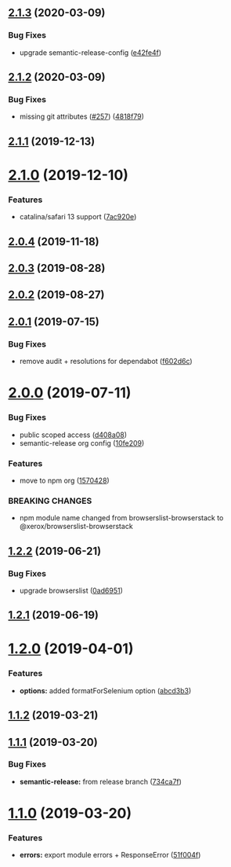 ## [2.1.3](https://github.com/xeroxinteractive/browserslist-browserstack/compare/v2.1.2...v2.1.3) (2020-03-09)


### Bug Fixes

* upgrade semantic-release-config ([e42fe4f](https://github.com/xeroxinteractive/browserslist-browserstack/commit/e42fe4f))

## [2.1.2](https://github.com/xeroxinteractive/browserslist-browserstack/compare/v2.1.1...v2.1.2) (2020-03-09)


### Bug Fixes

* missing git attributes ([#257](https://github.com/xeroxinteractive/browserslist-browserstack/issues/257)) ([4818f79](https://github.com/xeroxinteractive/browserslist-browserstack/commit/4818f79))

## [2.1.1](https://github.com/xeroxinteractive/browserslist-browserstack/compare/v2.1.0...v2.1.1) (2019-12-13)

# [2.1.0](https://github.com/xeroxinteractive/browserslist-browserstack/compare/v2.0.4...v2.1.0) (2019-12-10)


### Features

* catalina/safari 13 support ([7ac920e](https://github.com/xeroxinteractive/browserslist-browserstack/commit/7ac920e))

## [2.0.4](https://github.com/xeroxinteractive/browserslist-browserstack/compare/v2.0.3...v2.0.4) (2019-11-18)

## [2.0.3](https://github.com/xeroxinteractive/browserslist-browserstack/compare/v2.0.2...v2.0.3) (2019-08-28)

## [2.0.2](https://github.com/xeroxinteractive/browserslist-browserstack/compare/v2.0.1...v2.0.2) (2019-08-27)

## [2.0.1](https://github.com/xeroxinteractive/browserslist-browserstack/compare/v2.0.0...v2.0.1) (2019-07-15)


### Bug Fixes

* remove audit + resolutions for dependabot ([f602d6c](https://github.com/xeroxinteractive/browserslist-browserstack/commit/f602d6c))

# [2.0.0](https://github.com/xeroxinteractive/browserslist-browserstack/compare/v1.2.2...v2.0.0) (2019-07-11)


### Bug Fixes

* public scoped access ([d408a08](https://github.com/xeroxinteractive/browserslist-browserstack/commit/d408a08))
* semantic-release org config ([10fe209](https://github.com/xeroxinteractive/browserslist-browserstack/commit/10fe209))


### Features

* move to npm org ([1570428](https://github.com/xeroxinteractive/browserslist-browserstack/commit/1570428))


### BREAKING CHANGES

* npm module name changed from browserslist-browserstack to @xerox/browserslist-browserstack

## [1.2.2](https://github.com/xeroxinteractive/browserslist-browserstack/compare/v1.2.1...v1.2.2) (2019-06-21)


### Bug Fixes

* upgrade browserslist ([0ad6951](https://github.com/xeroxinteractive/browserslist-browserstack/commit/0ad6951))

## [1.2.1](https://github.com/xeroxinteractive/browserslist-browserstack/compare/v1.2.0...v1.2.1) (2019-06-19)

# [1.2.0](https://github.com/xeroxinteractive/browserslist-browserstack/compare/v1.1.2...v1.2.0) (2019-04-01)


### Features

* **options:** added formatForSelenium option ([abcd3b3](https://github.com/xeroxinteractive/browserslist-browserstack/commit/abcd3b3))

## [1.1.2](https://github.com/xeroxinteractive/browserslist-browserstack/compare/v1.1.1...v1.1.2) (2019-03-21)

## [1.1.1](https://github.com/xeroxinteractive/browserslist-browserstack/compare/v1.1.0...v1.1.1) (2019-03-20)


### Bug Fixes

* **semantic-release:** from release branch ([734ca7f](https://github.com/xeroxinteractive/browserslist-browserstack/commit/734ca7f))

# [1.1.0](https://github.com/xeroxinteractive/browserslist-browserstack/compare/v1.0.0...v1.1.0) (2019-03-20)


### Features

* **errors:** export module errors + ResponseError ([51f004f](https://github.com/xeroxinteractive/browserslist-browserstack/commit/51f004f))
